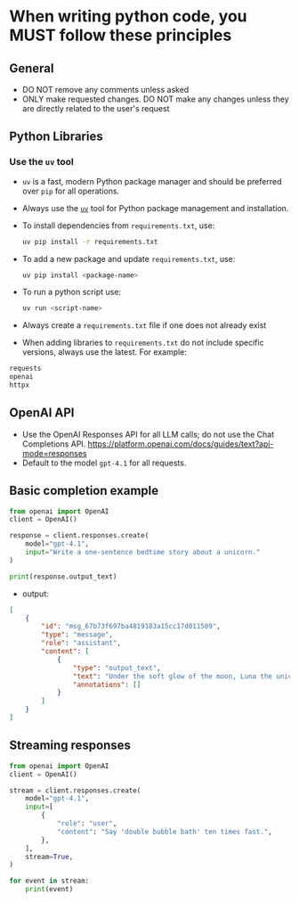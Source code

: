 # When writing python code, you MUST follow these principles

## General

- DO NOT remove any comments unless asked
- ONLY make requested changes. DO NOT make any changes unless they are directly related to the user's request

## Python Libraries

### Use the `uv` tool

- `uv` is a fast, modern Python package manager and should be preferred over `pip` for all operations.
- Always use the [`uv`](https://github.com/astral-sh/uv) tool for Python package management and installation.
- To install dependencies from `requirements.txt`, use:

  ```bash
  uv pip install -r requirements.txt
  ```

- To add a new package and update `requirements.txt`, use:

  ```bash
  uv pip install <package-name>
  ```

- To run a python script use:

  ```bash
  uv run <script-name>
  ```

- Always create a `requirements.txt` file if one does not already exist
- When adding libraries to `requirements.txt` do not include specific versions, always use the latest. For example:

```requirements.txt
requests
openai
httpx
```

## OpenAI API

- Use the OpenAI Responses API for all LLM calls; do not use the Chat Completions API. <https://platform.openai.com/docs/guides/text?api-mode=responses>
- Default to the model `gpt-4.1` for all requests.

## Basic completion example

```python
from openai import OpenAI
client = OpenAI()

response = client.responses.create(
    model="gpt-4.1",
    input="Write a one-sentence bedtime story about a unicorn."
)

print(response.output_text)
```

- output:

```json
[
    {
        "id": "msg_67b73f697ba4819183a15cc17d011509",
        "type": "message",
        "role": "assistant",
        "content": [
            {
                "type": "output_text",
                "text": "Under the soft glow of the moon, Luna the unicorn danced through fields of twinkling stardust, leaving trails of dreams for every child asleep.",
                "annotations": []
            }
        ]
    }
]
```

## Streaming responses

```python
from openai import OpenAI
client = OpenAI()

stream = client.responses.create(
    model="gpt-4.1",
    input=[
        {
            "role": "user",
            "content": "Say 'double bubble bath' ten times fast.",
        },
    ],
    stream=True,
)

for event in stream:
    print(event)
```
